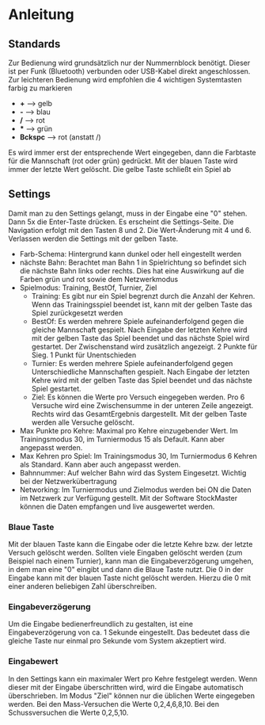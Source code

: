 # Anleitung

## Standards 
Zur Bedienung wird grundsätzlich nur der Nummernblock benötigt. Dieser ist per Funk (Bluetooth) verbunden oder USB-Kabel direkt angeschlossen. 
Zur leichteren Bedienung wird empfohlen die 4 wichtigen Systemtasten farbig zu markieren
- **+** --> gelb
- **-** --> blau
- **/** --> rot
- **\*** --> grün
- **Bckspc** --> rot (anstatt /)

Es wird immer erst der entsprechende Wert eingegeben, dann die Farbtaste für die Mannschaft (rot oder grün) gedrückt. 
Mit der blauen Taste wird immer der letzte Wert gelöscht.
Die gelbe Taste schließt ein Spiel ab

## Settings
Damit man zu den Settings gelangt, muss in der Eingabe eine "0" stehen. Dann 5x die Enter-Taste drücken. Es erscheint die Settings-Seite.
Die Navigation erfolgt mit den Tasten 8 und 2. Die Wert-Änderung mit 4 und 6. Verlassen werden die Settings mit der gelben Taste.

- Farb-Schema: Hintergrund kann dunkel oder hell eingestellt werden
- nächste Bahn: Berachtet man Bahn 1 in Spielrichtung so befindet sich die nächste Bahn links oder rechts. Dies hat eine Auswirkung auf die Farben grün und rot sowie dem Netzwerkmodus
- Spielmodus: Training, BestOf, Turnier, Ziel
	- Training: Es gibt nur ein Spiel begrenzt durch die Anzahl der Kehren. Wenn das Trainingsspiel beendet ist, kann mit der gelben Taste das Spiel zurückgesetzt werden
	- BestOf: Es werden mehrere Spiele aufeinanderfolgend gegen die gleiche Mannschaft gespielt. Nach Eingabe der letzten Kehre wird mit der gelben Taste das Spiel beendet und das nächste Spiel wird gestartet. Der Zwischenstand wird zusätzlich angezeigt. 2 Punkte für Sieg. 1 Punkt für Unentschieden
	- Turnier: Es werden mehrere Spiele aufeinanderfolgend gegen Unterschiedliche Mannschaften gespielt. Nach Eingabe der letzten Kehre wird mit der gelben Taste das Spiel beendet und das nächste Spiel gestartet. 
	- Ziel: Es können die Werte pro Versuch eingegeben werden. Pro 6 Versuche wird eine Zwischensumme in der unteren Zeile angezeigt. Rechts wird das GesamtErgebnis dargestellt. Mit der gelben Taste werden alle Versuche gelöscht.
- Max Punkte pro Kehre: Maximal pro Kehre einzugebender Wert. Im Trainingsmodus 30, im Turniermodus 15 als Default. Kann aber angepasst werden.
- Max Kehren pro Spiel: Im Trainingsmodus 30, Im Turniermodus 6 Kehren als Standard. Kann aber auch angepasst werden.
- Bahnnummer: Auf welcher Bahn wird das System Eingesetzt. Wichtig bei der Netzwerkübertragung
- Networking: Im Turniermodus und Zielmodus werden bei ON die Daten im Netzwerk zur Verfügung gestellt. Mit der Software StockMaster können die Daten empfangen und live ausgewertet werden.

### Blaue Taste
Mit der blauen Taste kann die Eingabe oder die letzte Kehre bzw. der letzte Versuch gelöscht werden. Sollten viele Eingaben gelöscht werden (zum Beispiel nach einem Turnier), kann man die Eingabeverzögerung umgehen, in dem man eine "0" eingibt und dann die Blaue Taste nutzt. 
Die 0 in der Eingabe kann mit der blauen Taste nicht gelöscht werden. Hierzu die 0 mit einer anderen beliebigen Zahl überschreiben.

### Eingabeverzögerung
Um die Eingabe bedienerfreundlich zu gestalten, ist eine Eingabeverzögerung von ca. 1 Sekunde eingestellt. Das bedeutet dass die gleiche Taste nur einmal pro Sekunde vom System akzeptiert wird.

### Eingabewert
In den Settings kann ein maximaler Wert pro Kehre festgelegt werden. Wenn dieser mit der Eingabe überschritten wird, wird die Eingabe automatisch überschrieben. 
Im Modus "Ziel" können nur die üblichen Werte eingegeben werden. Bei den Mass-Versuchen die Werte 0,2,4,6,8,10. Bei den Schussversuchen die Werte 0,2,5,10.

